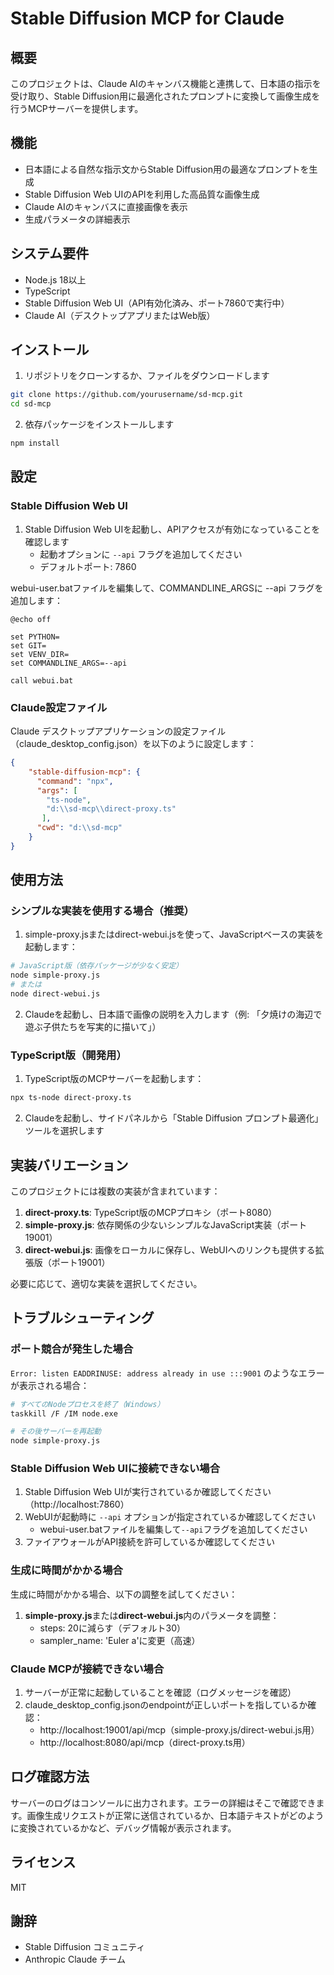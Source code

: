 # Stable Diffusion MCP for Claude

## 概要

このプロジェクトは、Claude AIのキャンバス機能と連携して、日本語の指示を受け取り、Stable Diffusion用に最適化されたプロンプトに変換して画像生成を行うMCPサーバーを提供します。

## 機能

- 日本語による自然な指示文からStable Diffusion用の最適なプロンプトを生成
- Stable Diffusion Web UIのAPIを利用した高品質な画像生成
- Claude AIのキャンバスに直接画像を表示
- 生成パラメータの詳細表示

## システム要件

- Node.js 18以上
- TypeScript
- Stable Diffusion Web UI（API有効化済み、ポート7860で実行中）
- Claude AI（デスクトップアプリまたはWeb版）

## インストール

1. リポジトリをクローンするか、ファイルをダウンロードします

```bash
git clone https://github.com/yourusername/sd-mcp.git
cd sd-mcp
```

2. 依存パッケージをインストールします

```bash
npm install
```

## 設定

### Stable Diffusion Web UI

1. Stable Diffusion Web UIを起動し、APIアクセスが有効になっていることを確認します
   - 起動オプションに `--api` フラグを追加してください
   - デフォルトポート: 7860

webui-user.batファイルを編集して、COMMANDLINE_ARGSに --api フラグを追加します：

```
@echo off

set PYTHON=
set GIT=
set VENV_DIR=
set COMMANDLINE_ARGS=--api

call webui.bat
```

### Claude設定ファイル

Claude デスクトップアプリケーションの設定ファイル（claude_desktop_config.json）を以下のように設定します：

```json
{
    "stable-diffusion-mcp": {
      "command": "npx",
      "args": [
        "ts-node",
        "d:\\sd-mcp\\direct-proxy.ts"
       ],
      "cwd": "d:\\sd-mcp"
    }
}
```

## 使用方法

### シンプルな実装を使用する場合（推奨）

1. simple-proxy.jsまたはdirect-webui.jsを使って、JavaScriptベースの実装を起動します：

```bash
# JavaScript版（依存パッケージが少なく安定）
node simple-proxy.js
# または
node direct-webui.js
```

2. Claudeを起動し、日本語で画像の説明を入力します（例: 「夕焼けの海辺で遊ぶ子供たちを写実的に描いて」）

### TypeScript版（開発用）

1. TypeScript版のMCPサーバーを起動します：

```bash
npx ts-node direct-proxy.ts
```

2. Claudeを起動し、サイドパネルから「Stable Diffusion プロンプト最適化」ツールを選択します

## 実装バリエーション

このプロジェクトには複数の実装が含まれています：

1. **direct-proxy.ts**: TypeScript版のMCPプロキシ（ポート8080）
2. **simple-proxy.js**: 依存関係の少ないシンプルなJavaScript実装（ポート19001）
3. **direct-webui.js**: 画像をローカルに保存し、WebUIへのリンクも提供する拡張版（ポート19001）

必要に応じて、適切な実装を選択してください。

## トラブルシューティング

### ポート競合が発生した場合

`Error: listen EADDRINUSE: address already in use :::9001` のようなエラーが表示される場合：

```bash
# すべてのNodeプロセスを終了（Windows）
taskkill /F /IM node.exe

# その後サーバーを再起動
node simple-proxy.js
```

### Stable Diffusion Web UIに接続できない場合

1. Stable Diffusion Web UIが実行されているか確認してください（http://localhost:7860）
2. WebUIが起動時に `--api` オプションが指定されているか確認してください
   - webui-user.batファイルを編集して`--api`フラグを追加してください
3. ファイアウォールがAPI接続を許可しているか確認してください

### 生成に時間がかかる場合

生成に時間がかかる場合、以下の調整を試してください：

1. **simple-proxy.js**または**direct-webui.js**内のパラメータを調整：
   - steps: 20に減らす（デフォルト30）
   - sampler_name: 'Euler a'に変更（高速）

### Claude MCPが接続できない場合

1. サーバーが正常に起動していることを確認（ログメッセージを確認）
2. claude_desktop_config.jsonのendpointが正しいポートを指しているか確認：
   - http://localhost:19001/api/mcp（simple-proxy.js/direct-webui.js用）
   - http://localhost:8080/api/mcp（direct-proxy.ts用）

## ログ確認方法

サーバーのログはコンソールに出力されます。エラーの詳細はそこで確認できます。画像生成リクエストが正常に送信されているか、日本語テキストがどのように変換されているかなど、デバッグ情報が表示されます。

## ライセンス

MIT

## 謝辞

- Stable Diffusion コミュニティ
- Anthropic Claude チーム
